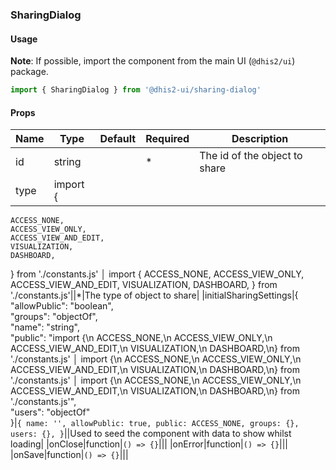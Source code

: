 ### SharingDialog

#### Usage

**Note**: If possible, import the component from the main UI (`@dhis2/ui`) package.

```js
import { SharingDialog } from '@dhis2-ui/sharing-dialog'
```

#### Props

| Name | Type     | Default | Required | Description                   |
| ---- | -------- | ------- | -------- | ----------------------------- |
| id   | string   |         | \*       | The id of the object to share |
| type | import { |

    ACCESS_NONE,
    ACCESS_VIEW_ONLY,
    ACCESS_VIEW_AND_EDIT,
    VISUALIZATION,
    DASHBOARD,

} from './constants.js' │ import {
ACCESS_NONE,
ACCESS_VIEW_ONLY,
ACCESS_VIEW_AND_EDIT,
VISUALIZATION,
DASHBOARD,
} from './constants.js'||\*|The type of object to share|
|initialSharingSettings|{<br/> "allowPublic": "boolean",<br/> "groups": "objectOf",<br/> "name": "string",<br/> "public": "import {\n ACCESS_NONE,\n ACCESS_VIEW_ONLY,\n ACCESS_VIEW_AND_EDIT,\n VISUALIZATION,\n DASHBOARD,\n} from './constants.js' │ import {\n ACCESS_NONE,\n ACCESS_VIEW_ONLY,\n ACCESS_VIEW_AND_EDIT,\n VISUALIZATION,\n DASHBOARD,\n} from './constants.js' │ import {\n ACCESS_NONE,\n ACCESS_VIEW_ONLY,\n ACCESS_VIEW_AND_EDIT,\n VISUALIZATION,\n DASHBOARD,\n} from './constants.js'",<br/> "users": "objectOf"<br/>}|`{ name: '', allowPublic: true, public: ACCESS_NONE, groups: {}, users: {}, }`||Used to seed the component with data to show whilst loading|
|onClose|function|`() => {}`|||
|onError|function|`() => {}`|||
|onSave|function|`() => {}`|||
